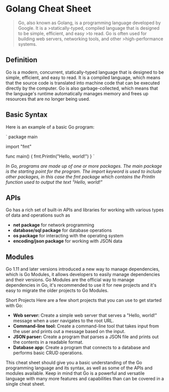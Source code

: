 # Golang Cheat Sheet

>Go, also known as Golang, is a programming language developed by Google. It is a >statically-typed, compiled language that is designed to be simple, efficient, and easy >to read. Go is often used for building web servers, networking tools, and other >high-performance systems.

## Definition
Go is a modern, concurrent, statically-typed language that is designed to be simple, efficient, and easy to read. It is a compiled language, which means that the source code is translated into machine code that can be executed directly by the computer. Go is also garbage-collected, which means that the language's runtime automatically manages memory and frees up resources that are no longer being used.

## Basic Syntax

Here is an example of a basic Go program:

`
package main

import "fmt"

func main() {
    fmt.Println("Hello, world!")
}
`

_In Go, programs are made up of one or more packages. The main package is the starting point for the program. The import keyword is used to include other packages, in this case the fmt package which contains the Println function used to output the text "Hello, world!"_

## APIs

Go has a rich set of built-in APIs and libraries for working with various types of data and operations such as

- **net package** for network programming
- **database/sql package** for database operations
- **os package** for interacting with the operating system
- **encoding/json package** for working with JSON data

## Modules

Go 1.11 and later versions introduced a new way to manage dependencies, which is Go Modules, it allows developers to easily manage dependencies and their versions. Go Modules are the official way to manage dependencies in Go, it's recommended to use it for new projects and it's easy to migrate the older projects to Go Modules.

Short Projects
Here are a few short projects that you can use to get started with Go:

- **Web server:** Create a simple web server that serves a "Hello, world!" message when a user navigates to the root URL.
- **Command-line tool:** Create a command-line tool that takes input from the user and prints out a message based on the input.
- **JSON parser:** Create a program that parses a JSON file and prints out the contents in a readable format.
- **Database app:** Create a program that connects to a database and performs basic CRUD operations.


This cheat sheet should give you a basic understanding of the Go programming language and its syntax, as well as some of the APIs and modules available. Keep in mind that Go is a powerful and versatile language with many more features and capabilities than can be covered in a single cheat sheet.
